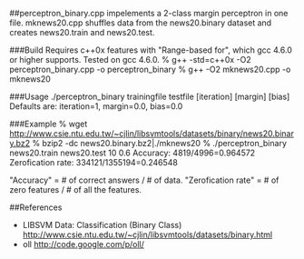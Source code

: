 ##perceptron_binary.cpp
impelements a 2-class margin perceptron in one file. 
mknews20.cpp shuffles data from the news20.binary dataset and creates news20.train and news20.test.

###Build
Requires c++0x features with "Range-based for", which gcc 4.6.0 or higher supports. Tested on gcc 4.6.0. 
    % g++ -std=c++0x -O2 perceptron_binary.cpp -o perceptron_binary
    % g++ -O2 mknews20.cpp -o mknews20

###Usage
./perceptron_binary trainingfile testfile [iteration] [margin] [bias]
Defaults are: iteration=1, margin=0.0, bias=0.0

###Example
    % wget http://www.csie.ntu.edu.tw/~cjlin/libsvmtools/datasets/binary/news20.binary.bz2
    % bzip2 -dc news20.binary.bz2|./mknews20
    % ./perceptron_binary news20.train news20.test 10 0.6
    Accuracy: 4819/4996=0.964572
    Zerofication rate: 334121/1355194=0.246548

"Accuracy" = # of correct answers / # of data.
"Zerofication rate" = # of zero features / # of all the features.

##References
 - LIBSVM Data: Classification (Binary Class) http://www.csie.ntu.edu.tw/~cjlin/libsvmtools/datasets/binary.html
 - oll http://code.google.com/p/oll/

